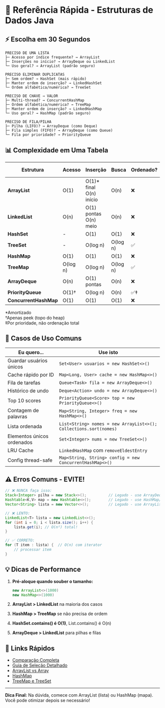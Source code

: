 # 🚀 Referência Rápida - Estruturas de Dados Java

## ⚡ Escolha em 30 Segundos

```
PRECISO DE UMA LISTA
├─ Acesso por índice frequente? → ArrayList
├─ Inserções no início? → ArrayDeque ou LinkedList  
└─ Uso geral? → ArrayList (padrão seguro)

PRECISO ELIMINAR DUPLICATAS
├─ Sem ordem? → HashSet (mais rápido)
├─ Manter ordem de inserção? → LinkedHashSet
└─ Ordem alfabética/numérica? → TreeSet

PRECISO DE CHAVE → VALOR
├─ Multi-thread? → ConcurrentHashMap
├─ Ordem alfabética/numérica? → TreeMap
├─ Manter ordem de inserção? → LinkedHashMap
└─ Uso geral? → HashMap (padrão seguro)

PRECISO DE FILA/PILHA
├─ Pilha (LIFO)? → ArrayDeque (como Deque)
├─ Fila simples (FIFO)? → ArrayDeque (como Queue)
└─ Fila por prioridade? → PriorityQueue
```

## 📊 Complexidade em Uma Tabela

| Estrutura | Acesso | Inserção | Busca | Ordenado? | Thread-Safe? |
|-----------|--------|----------|-------|-----------|--------------|
| **ArrayList** | O(1) | O(1)* final<br>O(n) início | O(n) | ❌ | ❌ |
| **LinkedList** | O(n) | O(1) pontas<br>O(n) meio | O(n) | ❌ | ❌ |
| **HashSet** | - | O(1) | O(1) | ❌ | ❌ |
| **TreeSet** | - | O(log n) | O(log n) | ✅ | ❌ |
| **HashMap** | O(1) | O(1) | O(1) | ❌ | ❌ |
| **TreeMap** | O(log n) | O(log n) | O(log n) | ✅ | ❌ |
| **ArrayDeque** | O(n) | O(1) pontas | O(n) | ❌ | ❌ |
| **PriorityQueue** | O(1)† | O(log n) | O(n) | ✅‡ | ❌ |
| **ConcurrentHashMap** | O(1) | O(1) | O(1) | ❌ | ✅ |

*Amortizado  
†Apenas peek (topo do heap)  
‡Por prioridade, não ordenação total

## 🎯 Casos de Uso Comuns

| Eu quero... | Use isto |
|------------|----------|
| Guardar usuários únicos | `Set<User> usuarios = new HashSet<>()` |
| Cache rápido por ID | `Map<Long, User> cache = new HashMap<>()` |
| Fila de tarefas | `Queue<Task> fila = new ArrayDeque<>()` |
| Histórico de undo | `Deque<Action> undo = new ArrayDeque<>()` |
| Top 10 scores | `PriorityQueue<Score> top = new PriorityQueue<>()` |
| Contagem de palavras | `Map<String, Integer> freq = new HashMap<>()` |
| Lista ordenada | `List<String> nomes = new ArrayList<>();`<br>`Collections.sort(nomes)` |
| Elementos únicos ordenados | `Set<Integer> nums = new TreeSet<>()` |
| LRU Cache | `LinkedHashMap` com `removeEldestEntry` |
| Config thread-safe | `Map<String, String> config = new ConcurrentHashMap<>()` |

## ⚠️ Erros Comuns - EVITE!

```java
// ❌ NUNCA faça isso:
Stack<Integer> pilha = new Stack<>();          // Legado - use ArrayDeque
Hashtable<K,V> map = new Hashtable<>();        // Legado - use HashMap/ConcurrentHashMap
Vector<String> lista = new Vector<>();         // Legado - use ArrayList

// ❌ LENTO:
LinkedList<T> lista = new LinkedList<>();
for (int i = 0; i < lista.size(); i++) {
    lista.get(i); // O(n²) total!
}

// ✅ CORRETO:
for (T item : lista) {  // O(n) com iterator
    // processar item
}
```

## 💡 Dicas de Performance

1. **Pré-aloque quando souber o tamanho:**
   ```java
   new ArrayList<>(1000)
   new HashMap<>(1000)
   ```

2. **ArrayList > LinkedList** na maioria dos casos

3. **HashMap > TreeMap** se não precisa de ordem

4. **HashSet.contains() é O(1)**, List.contains() é O(n)

5. **ArrayDeque > LinkedList** para pilhas e filas

## 🔗 Links Rápidos

- [Comparação Completa](docs/comparacao-geral.md)
- [Guia de Seleção Detalhado](docs/guia-selecao.md)
- [ArrayList vs Array](docs/arrays-arraylist.md)
- [HashMap](docs/hashmap.md)
- [TreeMap e TreeSet](docs/treemap.md)

---

**Dica Final:** Na dúvida, comece com ArrayList (lista) ou HashMap (mapa). Você pode otimizar depois se necessário!
